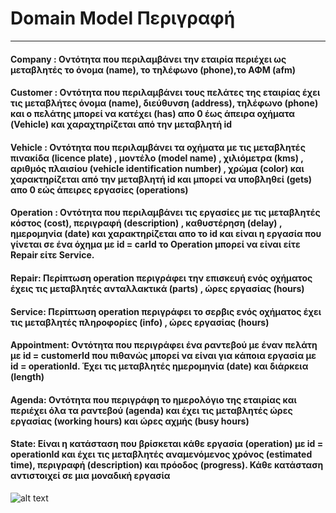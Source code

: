 # Domain Model Περιγραφή
---
#### Company : Οντότητα που περιλαμβάνει την εταιρία περιέχει ως μεταβλητές το όνομα (name), το τηλέφωνο (phone),το ΑΦΜ (afm)
#### Customer : Οντότητα που περιλαμβάνει τους πελάτες της εταιρίας έχει τις μεταβλήτες όνομα (name), διεύθυνση (address), τηλέφωνο (phone) και ο πελάτης μπορεί να κατέχει (has) απο 0 έως άπειρα οχήματα (Vehicle) και χαραχτηρίζεται από την μεταβλητή id
#### Vehicle : Οντότητα που περιλαμβάνει τα οχήματα με τις μεταβλητές πινακίδα (licence plate) , μοντέλο (model name) , χιλιόμετρα (kms) , αριθμός πλαισίου (vehicle identification number) , χρώμα (color) και χαρακτηρίζεται από την μεταβλητή id και μπορεί να υποβληθεί (gets) απο 0 εώς άπειρες εργασίες (operations)
#### Operation : Οντότητα που περιλαμβάνει τις εργασίες με τις μεταβλητές κόστος (cost), περιγραφή (description) , καθυστέρηση (delay) , ημερομηνία (date) και χαρακτηρίζεται απο το id και είναι η εργασία που γίνεται σε ένα όχημα με id = carId το Operation μπορεί να είναι είτε Repair είτε Service.
#### Repair: Περίπτωση operation περιγράφει την επισκευή ενός οχήματος έχεις τις μεταβλητές ανταλλακτικά (parts) , ώρες εργασίας (hours)
#### Service: Περίπτωση operation περιγράφει το σερβις ενός οχήματος έχει τις μεταβλητές πληροφορίες (info) , ώρες εργασίας (hours)
#### Appointment: Οντότητα που περιγράφει ένα ραντεβού με έναν πελάτη με id = customerId που πιθανώς μπορεί να είναι για κάποια εργασία με id = operationId. Έχει τις μεταβλητές ημερομηνία (date) και διάρκεια (length)
#### Agenda: Οντότητα που περιγράφη το ημερολόγιο της εταιρίας και περιέχει όλα τα ραντεβού (agenda) και έχει τις μεταβλητές ώρες εργασίας (working hours) και ώρες αχμής (busy hours)
#### State: Είναι η κατάσταση που βρίσκεται κάθε εργασία (operation) με id = operationId και έχει τις μεταβλητές αναμενόμενος χρόνος (estimated time), περιγραφή (description) και πρόοδος (progress). Κάθε κατάσταση αντιστοιχεί σε μια μοναδική εργασία

![alt text](https://github.com/Sifdone/SoftEng-Project-2022-AutoSupport/blob/main/domainmodelDiagram.png?raw=true)
